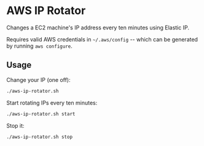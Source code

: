 AWS IP Rotator
==============

Changes a EC2 machine's IP address every ten minutes using Elastic IP.

Requires valid AWS credentials in `~/.aws/config` -- which can be generated by running `aws configure`.


Usage
-----

Change your IP (one off):


```bash
./aws-ip-rotator.sh
```

Start rotating IPs every ten minutes:

```bash
./aws-ip-rotator.sh start
```

Stop it:

```bash
./aws-ip-rotator.sh stop
```
